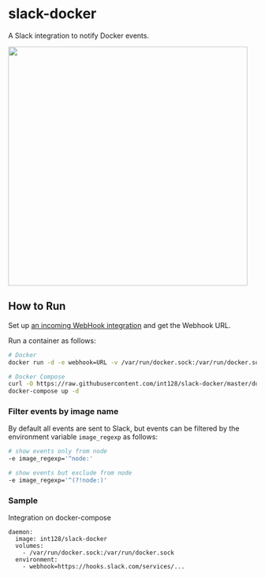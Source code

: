 # slack-docker

A Slack integration to notify Docker events.

<img width="485" src="https://cloud.githubusercontent.com/assets/321266/11998879/e63bac0a-aaf4-11e5-935f-7cb840c3c501.png">

## How to Run

Set up [an incoming WebHook integration](https://my.slack.com/services/new/incoming-webhook) and get the Webhook URL.

Run a container as follows:

```sh
# Docker
docker run -d -e webhook=URL -v /var/run/docker.sock:/var/run/docker.sock int128/slack-docker

# Docker Compose
curl -O https://raw.githubusercontent.com/int128/slack-docker/master/docker-compose.yml
docker-compose up -d
```

### Filter events by image name

By default all events are sent to Slack, but events can be filtered by the environment variable `image_regexp` as follows:

```sh
# show events only from node
-e image_regexp='^node:'

# show events but exclude from node
-e image_regexp='^(?!node:)'
```

### Sample

Integration on docker-compose

```
daemon:
  image: int128/slack-docker
  volumes:
    - /var/run/docker.sock:/var/run/docker.sock
  environment:
    - webhook=https://hooks.slack.com/services/...
```
